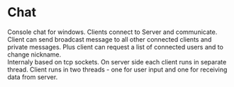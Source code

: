 # Chat
Console chat for windows. Clients connect to Server and communicate.<br>
Client can send broadcast message to all other connected clients and private messages. Plus client can request a list of connected users and to change nickname.<br>
Internaly based on tcp sockets. On server side each client runs in separate thread. Client runs in two threads - one for user input and one for receiving data from server.
